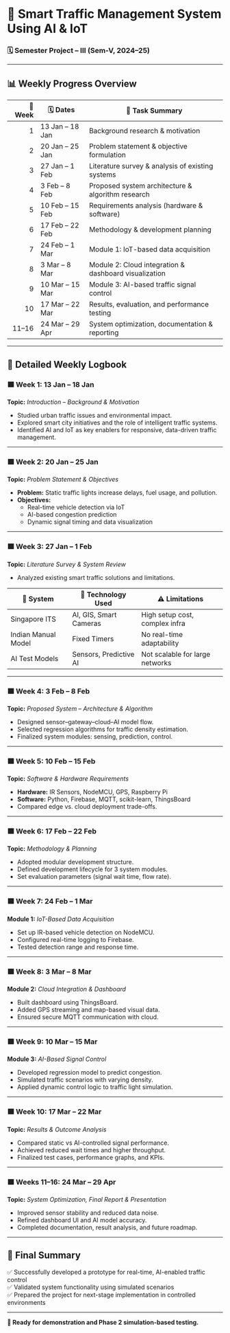 # 🚦 Smart Traffic Management System Using AI & IoT  
### 🗓 Semester Project – III (Sem-V, 2024–25)  


---

## 📊 Weekly Progress Overview

| 🔢 Week | 🗓 Dates           | 📌 Task Summary                                         |
|--------:|--------------------|---------------------------------------------------------|
| 1       | 13 Jan – 18 Jan    | Background research & motivation                        |
| 2       | 20 Jan – 25 Jan    | Problem statement & objective formulation               |
| 3       | 27 Jan – 1 Feb     | Literature survey & analysis of existing systems        |
| 4       | 3 Feb – 8 Feb      | Proposed system architecture & algorithm research       |
| 5       | 10 Feb – 15 Feb    | Requirements analysis (hardware & software)             |
| 6       | 17 Feb – 22 Feb    | Methodology & development planning                      |
| 7       | 24 Feb – 1 Mar     | Module 1: IoT-based data acquisition                    |
| 8       | 3 Mar – 8 Mar      | Module 2: Cloud integration & dashboard visualization   |
| 9       | 10 Mar – 15 Mar    | Module 3: AI-based traffic signal control               |
| 10      | 17 Mar – 22 Mar    | Results, evaluation, and performance testing            |
| 11–16   | 24 Mar – 29 Apr    | System optimization, documentation & reporting          |

---

## 📘 Detailed Weekly Logbook

### 🟩 **Week 1: 13 Jan – 18 Jan**  
**Topic:** *Introduction – Background & Motivation*  
- Studied urban traffic issues and environmental impact.  
- Explored smart city initiatives and the role of intelligent traffic systems.  
- Identified AI and IoT as key enablers for responsive, data-driven traffic management.

---

### 🟩 **Week 2: 20 Jan – 25 Jan**  
**Topic:** *Problem Statement & Objectives*  
- **Problem:** Static traffic lights increase delays, fuel usage, and pollution.  
- **Objectives:**  
  - Real-time vehicle detection via IoT  
  - AI-based congestion prediction  
  - Dynamic signal timing and data visualization

---

### 🟩 **Week 3: 27 Jan – 1 Feb**  
**Topic:** *Literature Survey & System Review*  
- Analyzed existing smart traffic solutions and limitations.

| 📍 System           | 🔧 Technology Used       | ⚠️ Limitations                    |
|---------------------|--------------------------|----------------------------------|
| Singapore ITS       | AI, GIS, Smart Cameras   | High setup cost, complex infra   |
| Indian Manual Model | Fixed Timers             | No real-time adaptability        |
| AI Test Models      | Sensors, Predictive AI   | Not scalable for large networks  |

---

### 🟩 **Week 4: 3 Feb – 8 Feb**  
**Topic:** *Proposed System – Architecture & Algorithm*  
- Designed sensor–gateway–cloud–AI model flow.  
- Selected regression algorithms for traffic density estimation.  
- Finalized system modules: sensing, prediction, control.

---

### 🟩 **Week 5: 10 Feb – 15 Feb**  
**Topic:** *Software & Hardware Requirements*  
- **Hardware:** IR Sensors, NodeMCU, GPS, Raspberry Pi  
- **Software:** Python, Firebase, MQTT, scikit-learn, ThingsBoard  
- Compared edge vs. cloud deployment trade-offs.

---

### 🟩 **Week 6: 17 Feb – 22 Feb**  
**Topic:** *Methodology & Planning*  
- Adopted modular development structure.  
- Defined development lifecycle for 3 system modules.  
- Set evaluation parameters (signal wait time, flow rate).

---

### 🟩 **Week 7: 24 Feb – 1 Mar**  
**Module 1:** *IoT-Based Data Acquisition*  
- Set up IR-based vehicle detection on NodeMCU.  
- Configured real-time logging to Firebase.  
- Tested detection range and response time.

---

### 🟩 **Week 8: 3 Mar – 8 Mar**  
**Module 2:** *Cloud Integration & Dashboard*  
- Built dashboard using ThingsBoard.  
- Added GPS streaming and map-based visual data.  
- Ensured secure MQTT communication with cloud.

---

### 🟩 **Week 9: 10 Mar – 15 Mar**  
**Module 3:** *AI-Based Signal Control*  
- Developed regression model to predict congestion.  
- Simulated traffic scenarios with varying density.  
- Applied dynamic control logic to traffic light simulation.

---

### 🟩 **Week 10: 17 Mar – 22 Mar**  
**Topic:** *Results & Outcome Analysis*  
- Compared static vs AI-controlled signal performance.  
- Achieved reduced wait times and higher throughput.  
- Finalized test cases, performance graphs, and KPIs.

---

### 🟩 **Weeks 11–16: 24 Mar – 29 Apr**  
**Topic:** *System Optimization, Final Report & Presentation*  
- Improved sensor stability and reduced data noise.  
- Refined dashboard UI and AI model accuracy.  
- Completed documentation, result analysis, and future roadmap.

---

## 🧾 Final Summary
✅ Successfully developed a prototype for real-time, AI-enabled traffic control  
✅ Validated system functionality using simulated scenarios  
✅ Prepared the project for next-stage implementation in controlled environments

---

**📌 Ready for demonstration and Phase 2 simulation-based testing.**
